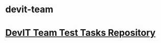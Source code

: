 # devit-team
# [DevIT Team Test Tasks Repository](https://cloud.devit.group/s/PgiakbTLHFdBddo?dir=undefined&amp;openfile=2247688) 
